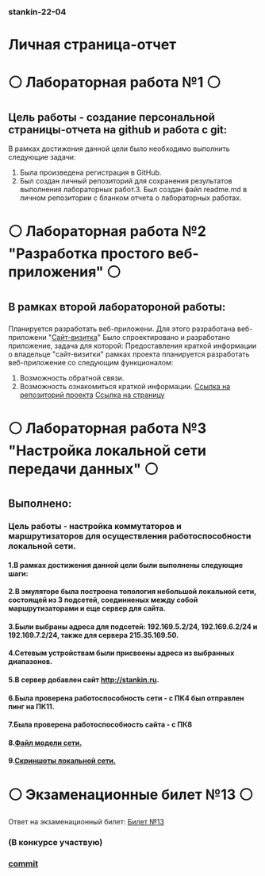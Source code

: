 ### stankin-22-04
# Личная страница-отчет

# ⚪️ Лабораторная работа №1 ⚪️
## Цель работы - создание персональной страницы-отчета на github и работа с git:
 В рамках достижения данной цели было необходимо выполнить следующие задачи:
 1. Была произведена регистрация в GitHub.
 2. Был создан личный репозиторий для сохранения результатов выполнения лабораторных работ.3. Был создан файл readme.md в личном репозитории с бланком отчета о лабораторных работах.



# ⚪️ Лабораторная работа №2 "Разработка простого веб-приложения" ⚪️
## В рамках второй лаборатороной работы:
### 
Планируется разработать веб-приложени. Для этого разработана веб-приложени  "[Сайт-визитка](https://saidazimm.github.io/newProject/)"
Было спроектировано и разработано приложение, задача для которой: 
Предоставления краткой информации о владельце "сайт-визитки" рамках проекта планируется разработать веб-приложение со следующим функционалом:
1. Возможность обратной связи.
2. Возможность ознакомиться краткой информации.
[Ссылка на репозиторий проекта](https://github.com/SaidazimM/newProject)
[Ссылка на страницу](https://saidazimm.github.io/newProject/)
    

# ⚪️ Лабораторная работа №3 "Настройка локальной сети передачи данных" ⚪️
## Выполнено:
### Цель работы - настройка коммутаторов и маршрутизаторов для осуществления работоспособности локальной сети.

#### 1.В рамках достижения данной цели были выполнены следующие шаги:
#### 2.В эмуляторе была построена топология небольшой локальной сети, состоящей из 3 подсетей, соединненых между собой маршрутизаторами и еще сервер для сайта.
#### 3.Были выбраны адреса для подсетей: 192.169.5.2/24, 192.169.6.2/24 и 192.169.7.2/24, также для сервера 215.35.169.50.
#### 4.Сетевым устройствам были присвоены адреса из выбранных диапазонов.
#### 5.В сервер добавлен сайт http://stankin.ru.
#### 6.Была проверена работоспособность сети - с ПК4 был отправлен пинг на ПК11.
#### 7.Была проверена работоспособность сайта - с ПК8
#### 8.[Файл модели сети.](https://github.com/SaidazimM/stankin-22-04/blob/f278fbb131acf81f2ea2e2a91cb8d6753f3438a1/%D0%9C%D1%83%D1%80%D0%B0%D0%B4%D0%BE%D0%B2%20%D0%A1.%D0%A1.pkt)
#### 9.[Скриншоты локальной сети.](https://github.com/SaidazimM/stankin-22-04/tree/main/Cisco)

# ⚪️ Экзаменационные билет №13 ⚪️

Ответ на экзаменационный билет:
[Билет №13](https://github.com/stankin/inet-2022/wiki/exam13)
### (В конкурсе  участвую)
### [commit](https://github.com/stankin/inet-2022/wiki/exam13/_compare/76f7bed82c1f51b46f77cdf25d6020ce281da239...d9e4b379ded353d77157a97421cbd217f1d2cb07)
